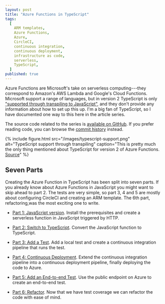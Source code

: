 ```yaml
---
layout: post
title: "Azure Functions in TypeScript"
tags:
  [
    ARM templates,
    Azure Functions,
    Azure,
    CircleCI,
    continuous integration,
    continuous deployment,
    infrastructure as code,
    serverless,
    TypeScript,
  ]
published: true
---
```


Azure Functions are Microsoft's take on serverless computing---they correspond to Amazon's AWS Lambda and Google's Cloud Functions. Microsoft support a range of languages, but in version 2 TypeScript is only ["supported through transpiling to JavaScript"](https://docs.microsoft.com/en-us/azure/azure-functions/functions-versions#languages), and they don't provide any information about how to set up this up. I'm a big fan of TypeScript, so I have documented one way to this here in the article series.

The source code related to the series is [available on GitHub](https://github.com/janaagaard75/azure-functions-typescript). If you prefer reading code, you can browse the [commit history](https://github.com/janaagaard75/azure-functions-typescript/commits/master) instead.

{% include figure.html
  src="/images/typescript-support.png"
  alt="TypeScript support through transpiling"
  caption="This is pretty much the only thing mentioned about TypeScript for version 2 of Azure Functions. <a href='https://docs.microsoft.com/en-us/azure/azure-functions/functions-versions#languages'>Source</a>"
%}

## Seven Parts

Creating the Azure Function in TypeScript has been split into seven parts. If you already know about Azure Functions in JavaScript you might want to skip ahead to part 2. The tests are very simple, so part 3, 4 and 5 are mostly about configuring CircleCI and creating an ARM template. The 6th part, refactoring,was the most exciting one to write.

- [Part 1: JavaScript version](/blog/2019-06-12-part-1-javascript-version). Install the prerequisites and create a serverless function in JavaScript triggered by HTTP.

- [Part 2: Switch to TypeScript](/blog/2019-06-12-part-2-switch-to-typescript). Convert the JavaScript function to TypeScript.

- [Part 3: Add a Test](/blog/2019-06-12-part-3-local-test). Add a local test and create a continuous integration pipeline that runs the test.

- [Part 4: Continuous Deployment](/blog/2019-06-12-part-4-continuous-deployment). Extend the continuous integration pipeline into a continuous deployment pipeline, finally deploying the code to Azure.

- [Part 5: Add an End-to-end Test](/blog/2019-06-12-part-5-end-to-end-test). Use the public endpoint on Azure to create an end-to-end test.

- [Part 6: Refactor](/blog/2019-06-12-part-6-refactor). Now that we have test coverage we can refactor the code with ease of mind.

<!-- - [Part 7: Use a Node.js Package](/blog/2019-06-12-part-7-node-package). Demonstrate how to use a Node.js package and building the code with Webpack. -->
